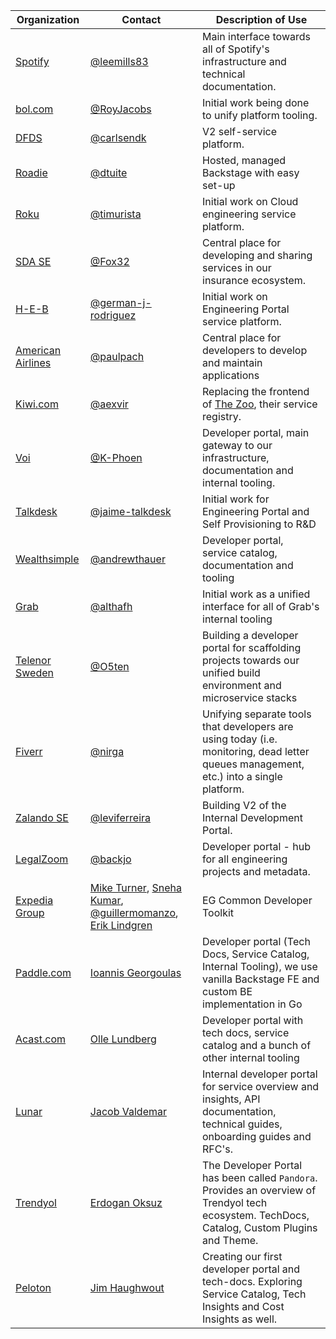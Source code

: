 | Organization                                  | Contact                                                                                                                                                                                             | Description of Use                                                                                                                            |
| --------------------------------------------- | --------------------------------------------------------------------------------------------------------------------------------------------------------------------------------------------------- | --------------------------------------------------------------------------------------------------------------------------------------------- |
| [Spotify](https://www.spotify.com)            | [@leemills83](https://github.com/leemills83)                                                                                                                                                        | Main interface towards all of Spotify's infrastructure and technical documentation.                                                           |
| [bol.com](https://www.bol.com)                | [@RoyJacobs](https://github.com/RoyJacobs)                                                                                                                                                          | Initial work being done to unify platform tooling.                                                                                            |
| [DFDS](https://www.dfds.com)                  | [@carlsendk](https://github.com/carlsendk)                                                                                                                                                          | V2 self-service platform.                                                                                                                     |
| [Roadie](https://roadie.io)                   | [@dtuite](https://github.com/dtuite)                                                                                                                                                                | Hosted, managed Backstage with easy set-up                                                                                                    |
| [Roku](https://www.roku.com)                  | [@timurista](https://github.com/timurista)                                                                                                                                                          | Initial work on Cloud engineering service platform.                                                                                           |
| [SDA SE](https://sda.se)                      | [@Fox32](https://github.com/Fox32)                                                                                                                                                                  | Central place for developing and sharing services in our insurance ecosystem.                                                                 |
| [H-E-B](https://www.heb.com)                  | [@german-j-rodriguez](https://github.com/german-j-rodriguez)                                                                                                                                        | Initial work on Engineering Portal service platform.                                                                                          |
| [American Airlines](https://www.aa.com)       | [@paulpach](https://github.com/paulpach)                                                                                                                                                            | Central place for developers to develop and maintain applications                                                                             |
| [Kiwi.com](https://kiwi.com)                  | [@aexvir](https://github.com/aexvir)                                                                                                                                                                | Replacing the frontend of [The Zoo](https://github.com/kiwicom/the-zoo), their service registry.                                              |
| [Voi](https://www.voiscooters.com/)           | [@K-Phoen](https://github.com/K-Phoen)                                                                                                                                                              | Developer portal, main gateway to our infrastructure, documentation and internal tooling.                                                     |
| [Talkdesk](https://www.talkdesk.com)          | [@jaime-talkdesk](https://github.com/jaime-talkdesk)                                                                                                                                                | Initial work for Engineering Portal and Self Provisioning to R&D                                                                              |
| [Wealthsimple](https://www.wealthsimple.com)  | [@andrewthauer](https://github.com/andrewthauer)                                                                                                                                                    | Developer portal, service catalog, documentation and tooling                                                                                  |
| [Grab](https://www.grab.com)                  | [@althafh](https://github.com/althafh)                                                                                                                                                              | Initial work as a unified interface for all of Grab's internal tooling                                                                        |
| [Telenor Sweden](https://www.telenor.se)      | [@O5ten](https://github.com/O5ten)                                                                                                                                                                  | Building a developer portal for scaffolding projects towards our unified build environment and microservice stacks                            |
| [Fiverr](https://www.fiverr.com)              | [@nirga](https://github.com/nirga)                                                                                                                                                                  | Unifying separate tools that developers are using today (i.e. monitoring, dead letter queues management, etc.) into a single platform.        |
| [Zalando SE](https://www.zalando.de)          | [@leviferreira](https://github.com/leviferreira)                                                                                                                                                    | Building V2 of the Internal Development Portal.                                                                                               |
| [LegalZoom](https://legalzoom.com)            | [@backjo](https://github.com/backjo)                                                                                                                                                                | Developer portal - hub for all engineering projects and metadata.                                                                             |
| [Expedia Group](https://www.expediagroup.com) | [Mike Turner](mailto:miturner@expediagroup.com), [Sneha Kumar](mailto:snkumar@expediagroup.com), [@guillermomanzo](https://github.com/guillermomanzo), [Erik Lindgren](https://github.com/lindgren) | EG Common Developer Toolkit                                                                                                                   |
| [Paddle.com](https://paddle.com)              | [Ioannis Georgoulas](https://github.com/geototti21)                                                                                                                                                 | Developer portal (Tech Docs, Service Catalog, Internal Tooling), we use vanilla Backstage FE and custom BE implementation in Go               |
| [Acast.com](https://acast.com)                | [Olle Lundberg](https://github.com/lndbrg)                                                                                                                                                          | Developer portal with tech docs, service catalog and a bunch of other internal tooling                                                        |
| [Lunar](https://lunar.app)                    | [Jacob Valdemar](https://github.com/JacobValdemar)                                                                                                                                                  | Internal developer portal for service overview and insights, API documentation, technical guides, onboarding guides and RFC's.                |
| [Trendyol](https://trendyol.com)              | [Erdogan Oksuz](https://github.com/erdoganoksuz)                                                                                                                                                    | The Developer Portal has been called `Pandora`. Provides an overview of Trendyol tech ecosystem. TechDocs, Catalog, Custom Plugins and Theme. |
| [Peloton](https://www.onepeloton.com/)        | [Jim Haughwout](https://github.com/JimHaughwout)                                                                                                                                                    | Creating our first developer portal and tech-docs. Exploring Service Catalog, Tech Insights and Cost Insights as well.                        |
